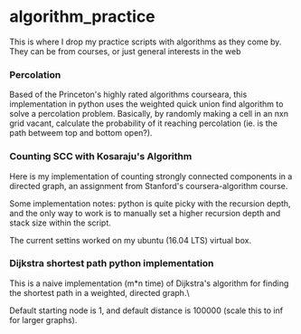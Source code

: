 # algorithm_practice

This is where I drop my practice scripts with algorithms as they come by. They can be from courses, or just general interests in the web

### Percolation
Based of the Princeton's highly rated algorithms courseara, this implementation in python uses the weighted quick union find algorithm to solve a percolation problem. Basically, by randomly making a cell in an nxn grid vacant, calculate the probability of it reaching percolation (ie. is the path betweem top and bottom open?).

### Counting SCC with Kosaraju's Algorithm
Here is my implementation of counting strongly connected components in a directed graph, an assignment from Stanford's coursera-algorithm course.

Some implementation notes: python is quite picky with the recursion depth, and the only way to work is to manually set a higher recursion depth and stack size within the script.

The current settins worked on my ubuntu (16.04 LTS) virtual box.

### Dijkstra shortest path python implementation

This is a naive implementation (m*n time) of Dijkstra's algorithm for finding the shortest path in a weighted, directed graph.\

Default starting node is 1, and default distance is 100000 (scale this to inf for larger graphs).
